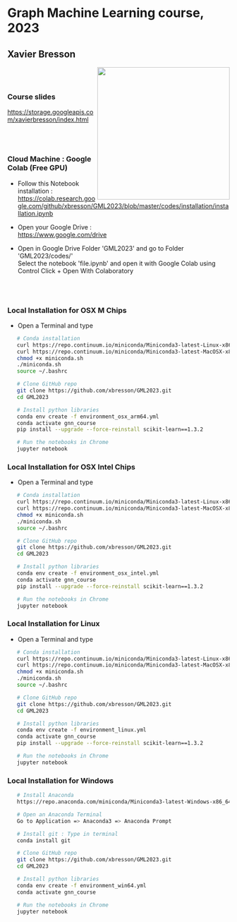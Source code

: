 # Graph Machine Learning course, 2023
## Xavier Bresson

<img src="pic/gml.jpg" align="right" width="300"/>



<br><br> 


### Course slides 
https://storage.googleapis.com/xavierbresson/index.html



<br><br> 


### Cloud Machine : Google Colab (Free GPU)

* Follow this Notebook installation :<br>
https://colab.research.google.com/github/xbresson/GML2023/blob/master/codes/installation/installation.ipynb

* Open your Google Drive :<br>
https://www.google.com/drive

* Open in Google Drive Folder 'GML2023' and go to Folder 'GML2023/codes/'<br>
Select the notebook 'file.ipynb' and open it with Google Colab using Control Click + Open With Colaboratory



<br><br>

### Local Installation for OSX M Chips

* Open a Terminal and type


```sh
   # Conda installation
   curl https://repo.continuum.io/miniconda/Miniconda3-latest-Linux-x86_64.sh -o miniconda.sh -J -L -k # Linux
   curl https://repo.continuum.io/miniconda/Miniconda3-latest-MacOSX-x86_64.sh -o miniconda.sh -J -L -k # OSX
   chmod +x miniconda.sh
   ./miniconda.sh
   source ~/.bashrc

   # Clone GitHub repo
   git clone https://github.com/xbresson/GML2023.git
   cd GML2023

   # Install python libraries
   conda env create -f environment_osx_arm64.yml
   conda activate gnn_course
   pip install --upgrade --force-reinstall scikit-learn==1.3.2 

   # Run the notebooks in Chrome
   jupyter notebook
   ```


### Local Installation for OSX Intel Chips 

* Open a Terminal and type


```sh
   # Conda installation
   curl https://repo.continuum.io/miniconda/Miniconda3-latest-Linux-x86_64.sh -o miniconda.sh -J -L -k # Linux
   curl https://repo.continuum.io/miniconda/Miniconda3-latest-MacOSX-x86_64.sh -o miniconda.sh -J -L -k # OSX
   chmod +x miniconda.sh
   ./miniconda.sh
   source ~/.bashrc

   # Clone GitHub repo
   git clone https://github.com/xbresson/GML2023.git
   cd GML2023

   # Install python libraries
   conda env create -f environment_osx_intel.yml
   conda activate gnn_course
   pip install --upgrade --force-reinstall scikit-learn==1.3.2 

   # Run the notebooks in Chrome
   jupyter notebook
   ```


### Local Installation for Linux

* Open a Terminal and type


```sh
   # Conda installation
   curl https://repo.continuum.io/miniconda/Miniconda3-latest-Linux-x86_64.sh -o miniconda.sh -J -L -k # Linux
   curl https://repo.continuum.io/miniconda/Miniconda3-latest-MacOSX-x86_64.sh -o miniconda.sh -J -L -k # OSX
   chmod +x miniconda.sh
   ./miniconda.sh
   source ~/.bashrc

   # Clone GitHub repo
   git clone https://github.com/xbresson/GML2023.git
   cd GML2023

   # Install python libraries
   conda env create -f environment_linux.yml
   conda activate gnn_course
   pip install --upgrade --force-reinstall scikit-learn==1.3.2 

   # Run the notebooks in Chrome
   jupyter notebook
   ```




### Local Installation for Windows 

```sh
   # Install Anaconda 
   https://repo.anaconda.com/miniconda/Miniconda3-latest-Windows-x86_64.exe

   # Open an Anaconda Terminal 
   Go to Application => Anaconda3 => Anaconda Prompt 

   # Install git : Type in terminal
   conda install git 

   # Clone GitHub repo
   git clone https://github.com/xbresson/GML2023.git
   cd GML2023

   # Install python libraries
   conda env create -f environment_win64.yml
   conda activate gnn_course

   # Run the notebooks in Chrome
   jupyter notebook
   ```

   